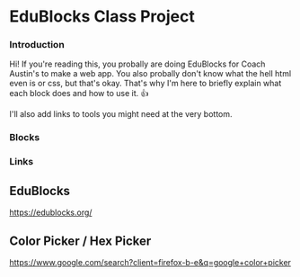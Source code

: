 # EduBlocks Class Project

### Introduction
Hi! If you're reading this, you probally are doing EduBlocks for Coach Austin's to make a web app.
You also probally don't know what the hell html even is or css, but that's okay. That's why I'm here to
briefly explain what each block does and how to use it. 👍

I'll also add links to tools you might need at the very bottom.

### Blocks



### Links

## EduBlocks
https://edublocks.org/

## Color Picker / Hex Picker
https://www.google.com/search?client=firefox-b-e&q=google+color+picker
